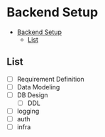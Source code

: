 # Backend Setup

- [Backend Setup](#backend-setup)
  - [List](#list)

## List

- [ ] Requirement Definition
- [ ] Data Modeling
- [ ] DB Design
  - [ ] DDL
- [ ] logging
- [ ] auth
- [ ] infra

